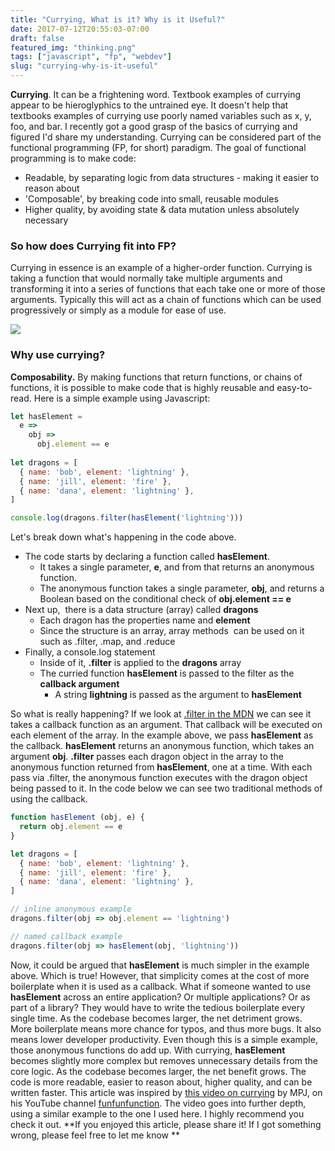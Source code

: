 ```yaml
---
title: "Currying, What is it? Why is it Useful?"
date: 2017-07-12T20:55:03-07:00
draft: false
featured_img: "thinking.png"
tags: ["javascript", "fp", "webdev"]
slug: "currying-why-is-it-useful"
---
```


**Currying**. It can be a frightening word. Textbook examples of currying appear to be hieroglyphics to the untrained eye. It doesn't help that textbooks examples of currying use poorly named variables such as x, y, foo, and bar. I recently got a good grasp of the basics of currying and figured I'd share my understanding. Currying can be considered part of the functional programming (FP, for short) paradigm. The goal of functional programming is to make code:

*   Readable, by separating logic from data structures - making it easier to reason about
*   'Composable', by breaking code into small, reusable modules
*   Higher quality, by avoiding state & data mutation unless absolutely necessary

### So how does Currying fit into FP?

Currying in essence is an example of a higher-order function. Currying is taking a function that would normally take multiple arguments and transforming it into a series of functions that each take one or more of those arguments. Typically this will act as a chain of functions which can be used progressively or simply as a module for ease of use.

![](/img/but-why.webp) 

### Why use currying?

**Composability.** By making functions that return functions, or chains of functions, it is possible to make code that is highly reusable and easy-to-read. Here is a simple example using Javascript: 

```js
let hasElement = 
  e => 
    obj => 
      obj.element == e
    
let dragons = [
  { name: 'bob', element: 'lightning' },
  { name: 'jill', element: 'fire' },
  { name: 'dana', element: 'lightning' },
]

console.log(dragons.filter(hasElement('lightning')))
```


Let's break down what's happening in the code above.

*   The code starts by declaring a function called **hasElement**.
    *   It takes a single parameter, **e**, and from that returns an anonymous function.
    *   The anonymous function takes a single parameter, **obj**, and returns a Boolean based on the conditional check of **obj.element == e**
*   Next up,  there is a data structure (array) called **dragons**
    *   Each dragon has the properties name and **element**
    *   Since the structure is an array, array methods  can be used on it such as .filter, .map, and .reduce
*   Finally, a console.log statement
    *   Inside of it, **.filter** is applied to the **dragons** array
    *   The curried function **hasElement** is passed to the filter as the **callback argument**
        *   A string **lightning** is passed as the argument to **hasElement**

So what is really happening? If we look at [.filter in the MDN](https://developer.mozilla.org/en-US/docs/Web/JavaScript/Reference/Global_Objects/Array/filter) we can see it takes a callback function as an argument. That callback will be executed on each element of the array. In the example above, we pass **hasElement** as the callback. **hasElement** returns an anonymous function, which takes an argument **obj**. **.filter** passes each dragon object in the array to the anonymous function returned from **hasElement**, one at a time. With each pass via .filter, the anonymous function executes with the dragon object being passed to it. In the code below we can see two traditional methods of using the callback.

```js 
function hasElement (obj, e) {
  return obj.element == e
}

let dragons = [
  { name: 'bob', element: 'lightning' },
  { name: 'jill', element: 'fire' },
  { name: 'dana', element: 'lightning' },
]

// inline anonymous example
dragons.filter(obj => obj.element == 'lightning')

// named callback example
dragons.filter(obj => hasElement(obj, 'lightning'))
```


 Now, it could be argued that **hasElement** is much simpler in the example above. Which is true! However, that simplicity comes at the cost of more boilerplate when it is used as a callback. What if someone wanted to use **hasElement** across an entire application? Or multiple applications? Or as part of a library? They would have to write the tedious boilerplate every single time. As the codebase becomes larger, the net detriment grows. More boilerplate means more chance for typos, and thus more bugs. It also means lower developer productivity. Even though this is a simple example, those anonymous functions do add up. With currying, **hasElement** becomes slightly more complex but removes unnecessary details from the core logic. As the codebase becomes larger, the net benefit grows. The code is more readable, easier to reason about, higher quality, and can be written faster. This article was inspired by [this video on currying](https://www.youtube.com/watch?v=iZLP4qOwY8I) by MPJ, on his YouTube channel [funfunfunction](https://www.youtube.com/channel/UCO1cgjhGzsSYb1rsB4bFe4Q). The video goes into further depth, using a similar example to the one I used here. I highly recommend you check it out. **If you enjoyed this article, please share it! If I got something wrong, please feel free to let me know **